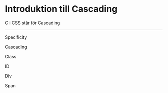 # Introduktion till Cascading

C i CSS står för Cascading

---

Specificity

Cascading

Class

ID

Div

Span

